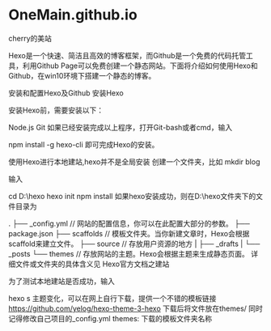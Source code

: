 # OneMain.github.io
cherry的美站

Hexo是一个快速、简洁且高效的博客框架，而Github是一个免费的代码托管工具，利用Github Page可以免费创建一个静态网站。下面将介绍如何使用Hexo和Github，在win10环境下搭建一个静态的博客。

安装和配置Hexo及Github
安装Hexo

安装Hexo前，需要安装以下：

Node.js
Git
如果已经安装完成以上程序，打开Git-bash或者cmd，输入

npm install -g hexo-cli
即可完成Hexo的安装。

使用Hexo进行本地建站,hexo并不是全局安装
创建一个文件夹，比如 mkdir blog

输入

cd D:\hexo
hexo init
npm install
如果hexo安装成功，则在D:\hexo文件夹下的文件目录为

.
├── _config.yml // 网站的配置信息，你可以在此配置大部分的参数。
├── package.json 
├── scaffolds // 模板文件夹。当你新建文章时，Hexo会根据scaffold来建立文件。
├── source // 存放用户资源的地方
|   ├── _drafts
|   └── _posts
└── themes // 存放网站的主题。Hexo会根据主题来生成静态页面。
详细文件或文件夹的具体含义见 Hexo官方文档之建站

为了测试本地建站是否成功，输入

hexo s
主题变化，可以在网上自行下载，提供一个不错的模板链接
https://github.com/yelog/hexo-theme-3-hexo
下载后将文件放在themes/
同时记得修改自己项目的_config.yml
themes: 下载的模板文件夹名称
